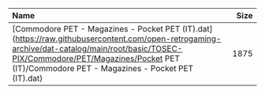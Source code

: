 |Name|Size|
|:---|---:|
|[Commodore PET - Magazines - Pocket PET (IT).dat](https://raw.githubusercontent.com/open-retrogaming-archive/dat-catalog/main/root/basic/TOSEC-PIX/Commodore/PET/Magazines/Pocket PET (IT)/Commodore PET - Magazines - Pocket PET (IT).dat)|1875|
